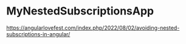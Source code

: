# MyNestedSubscriptionsApp

https://angularlovefest.com/index.php/2022/08/02/avoiding-nested-subscriptions-in-angular/
